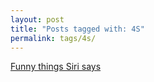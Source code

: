 ```yaml
---
layout: post
title: "Posts tagged with: 4S"
permalink: tags/4s/
---
```

[Funny things Siri says](/2011/10/funny-things-siri-says)

